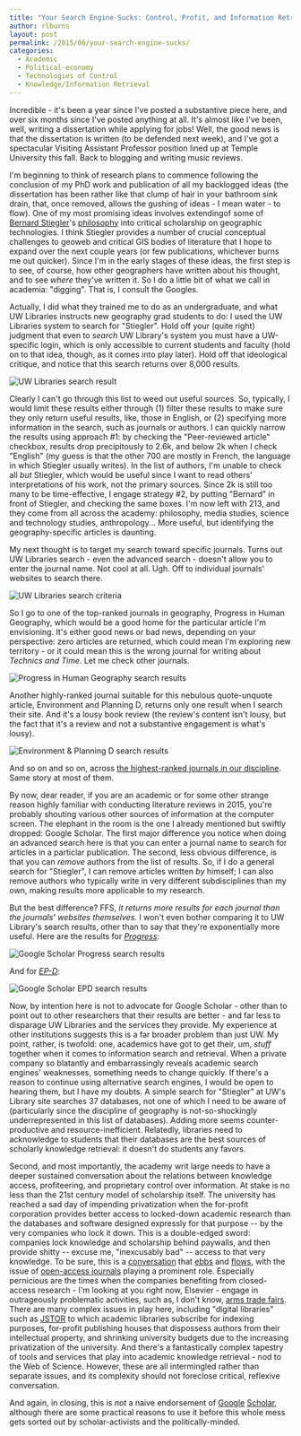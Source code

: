 ```yaml
---
title: "Your Search Engine Sucks: Control, Profit, and Information Retrieval"
author: rlburns
layout: post
permalink: /2015/06/your-search-engine-sucks/
categories:
  - Academic
  - Political-economy
  - Technologies of Control
  - Knowledge/Information Retrieval
---
```


Incredible - it's been a year since I've posted a substantive piece here, and over six months since I've posted anything at all. It's almost like I've been, well, writing a dissertation while applying for jobs! Well, the good news is that the dissertation is written (to be defended next week), and I've got a spectacular Visiting Assistant Professor position lined up at Temple University this fall. Back to blogging and writing music reviews.

I'm beginning to think of research plans to commence following the conclusion of my PhD work and publication of all my backlogged ideas (the dissertation has been rather like that clump of hair in your bathroom sink drain, that, once removed, allows the gushing of ideas - I mean water - to flow). One of my most promising ideas involves extendingof some of [Bernard Stiegler](https://en.wikipedia.org/wiki/Bernard_Stiegler)'s [philosophy](http://www.e-flux.com/journal/transindividuation/) into critical scholarship on geographic technologies. I think Stiegler provides a number of crucial conceptual challenges to geoweb and critical GIS bodies of literature that I hope to expand over the next couple years (or few publications, whichever burns me out quicker). Since I'm in the early stages of these ideas, the first step is to see, of course, how other geographers have written about his thought, and to see *where* they've written it. So I do a little bit of what we call in academia: "digging". That is, I consult the Googles.

Actually, I did what they trained me to do as an undergraduate, and what UW Libraries instructs new geography grad students to do: I used the UW Libraries system to search for "Stiegler". Hold off your (quite right) judgment that even to *search* UW Library's system you must have a UW-specific login, which is only accessible to current students and faculty (hold on to that idea, though, as it comes into play later). Hold off that ideological critique, and notice that this search returns over 8,000 results. 

![UW Libraries search result](/assets/uploads/uw-search-stiegler.jpg)

Clearly I can't go through this list to weed out useful sources. So, typically, I would limit these results either through (1) filter these results to make sure they only return useful results, like, those in English, or (2) specifying more information in the search, such as journals or authors. I can quickly narrow the results using approach #1: by checking the "Peer-reviewed article" checkbox, results drop precipitously to 2.6k, and below 2k when I check "English" (my guess is that the other 700 are mostly in French, the language in which Stiegler usually writes). In the list of authors, I'm unable to check all *but* Stiegler, which would be useful since I want to read others' interpretations of his work, not the primary sources. Since 2k is still too many to be time-effective, I engage strategy #2, by putting "Bernard" in front of Stiegler, and checking the same boxes. I'm now left with 213, and they come from all across the academy: philosophy, media studies, science and technology studies, anthropology... More useful, but identifying the geography-specific articles is daunting. 

My next thought is to target my search toward specific journals. Turns out UW Libraries search - even the advanced search - doesn't allow you to enter the journal name. Not cool at all. Ugh. Off to individual journals' websites to search there.

![UW Libraries search criteria](/assets/uploads/uw-search-criteria.jpg)

So I go to one of the top-ranked journals in geography, Progress in Human Geography, which would be a good home for the particular article I'm envisioning. It's either good news or bad news, depending on your perspective: zero articles are returned, which could mean I'm exploring new territory - or it could mean this is the wrong journal for writing about *Technics and Time*. Let me check other journals. 

![Progress in Human Geography search results](/assets/uploads/progress-stiegler-search-results.jpg)

Another highly-ranked journal suitable for this nebulous quote-unquote article, Environment and Planning D, returns only one result when I search their site. And it's a lousy book review (the review's content isn't lousy, but the fact that it's a review and not a substantive engagement is what's lousy).

![Environment & Planning D search results](/assets/uploads/epd-stiegler-search-results.jpg)

And so on and so on, across [the highest-ranked journals in our discipline](http://www.scimagojr.com/journalrank.php?category=3305). Same story at most of them.

By now, dear reader, if you are an academic or for some other strange reason highly familiar with conducting literature reviews in 2015, you're probably shouting various other sources of information at the computer screen. The elephant in the room is the one I already mentioned but swiftly dropped: Google Scholar. The first major difference you notice when doing an advanced search here is that you can enter a journal name to search for articles in a particlar publication. The second, less obvious difference, is that you can *remove* authors from the list of results. So, if I do a general search for "Stiegler", I can remove articles written *by* himself; I can also remove authors who typically write in very different subdisciplines than my own, making results more applicable to my research.

But the best difference? FFS, *it returns more results for each journal than the journals' websites themselves*. I won't even bother comparing it to UW Library's search results, other than to say that they're exponentially more useful. Here are the results for [*Progress*](https://scholar.google.com/scholar?as_q=stiegler&as_epq=&as_oq=&as_eq=&as_occt=any&as_sauthors=&as_publication=Progress+in+Human+Geography&as_ylo=&as_yhi=&btnG=&hl=en&as_sdt=0%2C48):

![Google Scholar Progress search results](/assets/uploads/scholar-progress-results.jpg)

And for [*EP-D*](https://scholar.google.com/scholar?as_q=stiegler&as_epq=&as_oq=&as_eq=&as_occt=any&as_sauthors=&as_publication=environment+and+planning+d&as_ylo=&as_yhi=&btnG=&hl=en&as_sdt=0%2C48):

![Google Scholar EPD search results](/assets/uploads/scholar-epd-results.jpg)

Now, by intention here is not to advocate for Google Scholar - other than to point out to other researchers that their results are better - and far less to disparage UW Libraries and the services they provide. My experience at other institutions suggests this is a far broader problem than just UW. My point, rather, is twofold: one, academics have got to get their, um, *stuff* together when it comes to information search and retrieval. When a private company so blatantly and embarrassingly reveals academic search engines' weaknesses, something needs to change quickly. If there's a reason to continue using alternative search engines, I would be open to hearing them, but I have my doubts. A simple search for "Stiegler" at UW's Library site searches 37 databases, not one of which I need to be aware of (particularly since the discipline of geography is not-so-shockingly underrepresented in this list of databases). Adding more seems counter-productive and resource-inefficient. Relatedly, libraries need to acknowledge to students that their databases are the best sources of scholarly knowledge retrieval: it doesn't do students any favors.

Second, and most importantly, the academy writ large needs to have a deeper sustained conversation about the relations between knowledge access, profiteering, and proprietary control over information. At stake is no less than the 21st century model of scholarship itself. The university has reached a sad day of impending privatization when the for-profit corporation provides better access to locked-down academic research than the databases and software designed expressly for that purpose -- by the very companies who lock it down. This is a double-edged sword: companies lock knowledge and scholarship behind paywalls, and then provide shitty -- excuse me, "inexcusably bad" -- access to that very knowledge. To be sure, this is a [conversation](http://www.newrepublic.com/article/112418/aaron-swartz-suicide-why-he-broke-jstor-and-mit) that [ebbs](http://thecostofknowledge.com/) and [flows](http://www.theguardian.com/commentisfree/2011/aug/29/academic-publishers-murdoch-socialist), with the issue of [open-access journals](https://www.insidehighered.com/news/2009/06/12/journals) playing a prominent role. Especially pernicious are the times when the companies benefiting from closed-access research - I'm looking at you right now, Elsevier - engage in outrageously problematic activities, such as, I don't know, [arms trade fairs](http://www.theguardian.com/business/2008/may/30/armstrade.weaponstechnology). There are many complex issues in play here, including "digital libraries" such as [JSTOR](http://www.jstor.org/) to which academic libraries subscribe for indexing purposes, for-profit publishing houses that dispossess authors from their intellectual property, and shrinking university budgets due to the increasing privatization of the university. And there's a fantastically complex tapestry of tools and services that play into academic knowledge retrieval - nod to the Web of Science. However, these are all intermingled rather than separate issues, and its complexity should not foreclose critical, reflexive conversation.

And again, in closing, this is *not* a naive endorsement of [Google](http://blog.impactstory.org/googe-scholar-profiles-fail/) [Scholar](https://etechlib.wordpress.com/2013/01/23/whats-wrong-with-google-scholar-for-systematic-reviews/), although there are some practical reasons to use it before this whole mess gets sorted out by scholar-activists and the politically-minded.
